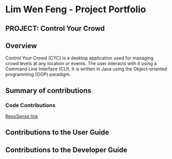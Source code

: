 # Lim Wen Feng - Project Portfolio
## PROJECT: Control Your Crowd

## Overview
Control Your Crowd (CYC) is a desktop application used for managing crowd levels at any location or events.
The user interacts with it using a Command Line Interface (CLI). It is written in Java using the
Object-oriented programming (OOP) paradigm.

## Summary of contributions
### Code Contributions 
[RepoSense link](https://nus-cs2113-ay2021s2.github.io/tp-dashboard/?search=limwenfeng&sort=groupTitle&sortWithin=title&since=2021-03-05&timeframe=commit&mergegroup=&groupSelect=groupByRepos&breakdown=false)



## Contributions to the User Guide

## Contributions to the Developer Guide